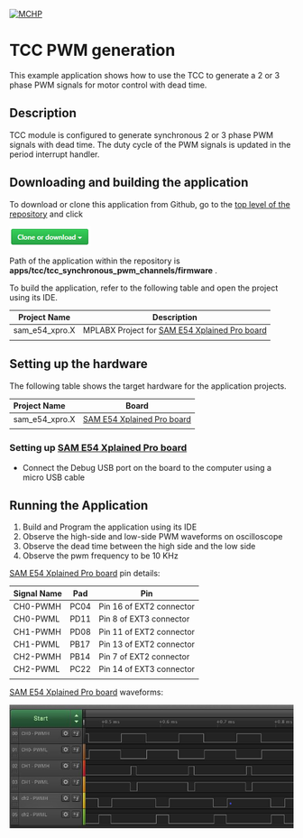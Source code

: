 [![MCHP](https://www.microchip.com/ResourcePackages/Microchip/assets/dist/images/logo.png)](https://www.microchip.com)

# TCC PWM generation

This example application shows how to use the TCC to generate a 2 or 3 phase PWM signals for motor control with dead time.

## Description

TCC module is configured to generate synchronous 2 or 3 phase PWM signals with dead time. The duty cycle of the PWM signals is updated in the period interrupt handler.

## Downloading and building the application

To download or clone this application from Github, go to the [top level of the repository](https://github.com/Microchip-MPLAB-Harmony/csp_apps_sam_d5x_e5x) and click

![clone](../../../docs/images/clone.png)

Path of the application within the repository is **apps/tcc/tcc_synchronous_pwm_channels/firmware** .

To build the application, refer to the following table and open the project using its IDE.

| Project Name      | Description                                    |
| ----------------- | ---------------------------------------------- |
| sam_e54_xpro.X    | MPLABX Project for [SAM E54 Xplained Pro board](https://www.microchip.com/developmenttools/ProductDetails/atsame54-xpro)|
|||

## Setting up the hardware

The following table shows the target hardware for the application projects.

| Project Name| Board|
|:---------|:---------:|
| sam_e54_xpro.X    | [SAM E54 Xplained Pro board](https://www.microchip.com/developmenttools/ProductDetails/atsame54-xpro)|
|||

### Setting up [SAM E54 Xplained Pro board](https://www.microchip.com/developmenttools/ProductDetails/atsame54-xpro)

- Connect the Debug USB port on the board to the computer using a micro USB cable

## Running the Application

1. Build and Program the application using its IDE
2. Observe the high-side and low-side PWM waveforms on oscilloscope
3. Observe the dead time between the high side and the low side
4. Observe the pwm frequency to be 10 KHz

[SAM E54 Xplained Pro board](https://www.microchip.com/developmenttools/ProductDetails/atsame54-xpro) pin details:

|Signal Name| Pad   | Pin |
|-----------|-------|-----|
| CH0-PWMH  | PC04  | Pin 16 of EXT2 connector |
| CH0-PWML  | PD11  | Pin 8 of EXT3 connector  |
| CH1-PWMH  | PD08  | Pin 11 of EXT2 connector |
| CH1-PWML  | PB17  | Pin 13 of EXT2 connector |
| CH2-PWMH  | PB14  | Pin 7 of EXT2 connector |
| CH2-PWML  | PC22  | Pin 14 of EXT3 connector |
||||

[SAM E54 Xplained Pro board](https://www.microchip.com/developmenttools/ProductDetails/atsame54-xpro) waveforms:

  ![output](images/output_tcc_synchronous_pwm_channels.png)

